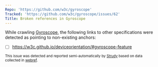 ```yaml
---
Repo: 'https://github.com/w3c/gyroscope'
Tracked: 'https://github.com/w3c/gyroscope/issues/62'
Title: Broken references in Gyroscope
---
```


While crawling [Gyroscope](https://w3c.github.io/gyroscope/), the following links to other specifications were detected as pointing to non-existing anchors:
* [ ] https://w3c.github.io/deviceorientation/#gyroscope-feature

<sub>This issue was detected and reported semi-automatically by [Strudy](https://github.com/w3c/strudy/) based on data collected in [webref](https://github.com/w3c/webref/).</sub>
